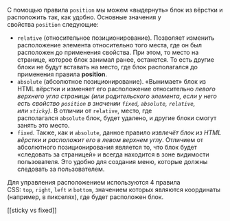С помощью правила `position` мы можем «выдернуть» блок из вёрстки и расположить так, как удобно. Основные значения у свойства `position` следующие:

- `relative` (относительное позиционирование). Позволяет изменить расположение элемента относительно того места, где он был расположен до применения свойства. При этом, то место на странице, которое блок занимал ранее, останется. То есть другие блоки не будут вставать на место, где блок располагался до применения правила **position**.
- `absolute` (абсолютное позиционирование). «Вынимает» блок из HTML вёрстки и изменяет его расположение относительно _левого верхнего угла страницы (или родительского элемента, если у него есть свойство `position` в значении `fixed`, `absolute`, `relative`, или `sticky`)._ В отличии от `relative`, место, где располагался `absolute` блок, будет удалено, и другие блоки смогут занять это место.
- `fixed`. Также, как и `absolute`, данное правило _извлечёт блок из HTML вёрстки и расположит его в левом верхнем углу_. Отличием от абсолютного позиционирования является то, что блок будет «следовать за страницей» и всегда находится в зоне видимости пользователя. Это удобно для создания меню, которые должны следовать за пользователем.

Для управления расположением используются 4 правила CSS: `top`, `right`, `left` и `bottom`, значением которых являются координаты (например, в пикселях), где будет расположен блок.

[[sticky vs fixed]]